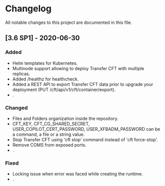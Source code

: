 # Changelog
All notable changes to this project are documented in this file.
 
## [3.6 SP1] - 2020-06-30

### Added
- Helm templates for Kubernetes.
- Multinode support allowing to deploy Transfer CFT with multiple replicas.
- Added /healthz for healthcheck.
- Added a REST API to export Transfer CFT data prior to upgrade your deployment (PUT /cft/api/v1/cft/container/export).
- .
 
### Changed
- Files and Folders organization inside the repository.
- CFT_KEY, CFT_CG_SHARED_SECRET, USER_COPILOT_CERT_PASSWORD, USER_XFBADM_PASSWORD can be a command, a file or a string value.
- Stop Transfer CFT using 'cft stop' command instead of 'cft force-stop'.
- Remove COMS from exposed ports.
- .
 
### Fixed
- Locking issue when error was faced while creating the runtime.
- .
